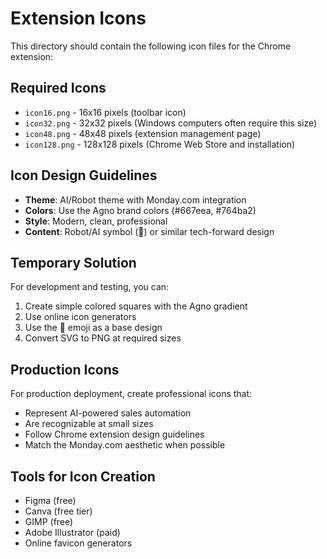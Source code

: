 # Extension Icons

This directory should contain the following icon files for the Chrome extension:

## Required Icons

- `icon16.png` - 16x16 pixels (toolbar icon)
- `icon32.png` - 32x32 pixels (Windows computers often require this size)
- `icon48.png` - 48x48 pixels (extension management page)
- `icon128.png` - 128x128 pixels (Chrome Web Store and installation)

## Icon Design Guidelines

- **Theme**: AI/Robot theme with Monday.com integration
- **Colors**: Use the Agno brand colors (#667eea, #764ba2)
- **Style**: Modern, clean, professional
- **Content**: Robot/AI symbol (🤖) or similar tech-forward design

## Temporary Solution

For development and testing, you can:

1. Create simple colored squares with the Agno gradient
2. Use online icon generators
3. Use the 🤖 emoji as a base design
4. Convert SVG to PNG at required sizes

## Production Icons

For production deployment, create professional icons that:
- Represent AI-powered sales automation
- Are recognizable at small sizes
- Follow Chrome extension design guidelines
- Match the Monday.com aesthetic when possible

## Tools for Icon Creation

- Figma (free)
- Canva (free tier)
- GIMP (free)
- Adobe Illustrator (paid)
- Online favicon generators
